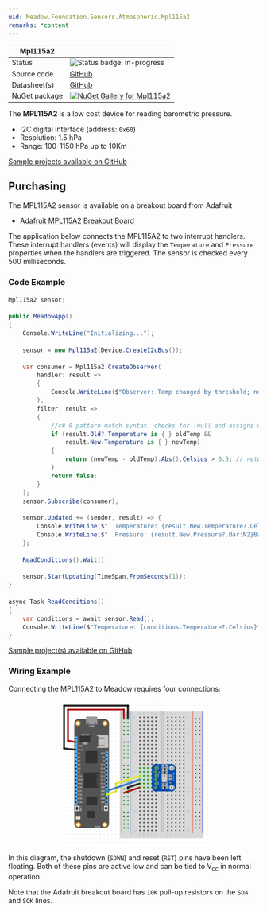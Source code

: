 ```yaml
---
uid: Meadow.Foundation.Sensors.Atmospheric.Mpl115a2
remarks: *content
---
```


| Mpl115a2 | |
|--------|--------|
| Status | <img src="https://img.shields.io/badge/InProgress-yellow" style="width: auto; height: -webkit-fill-available;" alt="Status badge: in-progress" /> |
| Source code | [GitHub](https://github.com/WildernessLabs/Meadow.Foundation/tree/main/Source/Meadow.Foundation.Peripherals/Sensors.Atmospheric.Mpl115A2) |
| Datasheet(s) | [GitHub](https://github.com/WildernessLabs/Meadow.Foundation/tree/main/Source/Meadow.Foundation.Peripherals/Sensors.Atmospheric.Mpl115A2/Datasheet) |
| NuGet package | <a href="https://www.nuget.org/packages/Meadow.Foundation.Sensors.Atmospheric.Mpl115a2/" target="_blank"><img src="https://img.shields.io/nuget/v/Meadow.Foundation.Sensors.Atmospheric.Mpl115a2.svg?label=Meadow.Foundation.Sensors.Atmospheric.Mpl115a2" alt="NuGet Gallery for Mpl115a2" /></a> |

The **MPL115A2** is a low cost device for reading barometric pressure.

* I2C digital interface (address: `0x60`)
* Resolution: 1.5 hPa
* Range: 100-1150 hPa up to 10Km

[Sample projects available on GitHub](https://github.com/WildernessLabs/Meadow.Foundation/tree/main/Source/Meadow.Foundation.Peripherals/Sensors.Atmospheric.Mpl115A2/Samples/) 

## Purchasing

The MPL115A2 sensor is available on a breakout board from Adafruit

* [Adafruit MPL115A2 Breakout Board](https://www.adafruit.com/product/992)

The application below connects the MPL115A2 to two interrupt handlers.  These interrupt handlers (events) will display the `Temperature` and `Pressure` properties when the handlers are triggered.  The sensor is checked every 500 milliseconds.

### Code Example

```csharp
Mpl115a2 sensor;

public MeadowApp()
{
    Console.WriteLine("Initializing...");

    sensor = new Mpl115a2(Device.CreateI2cBus());

    var consumer = Mpl115a2.CreateObserver(
        handler: result => 
        {
            Console.WriteLine($"Observer: Temp changed by threshold; new temp: {result.New.Temperature?.Celsius:N2}C, old: {result.Old?.Temperature?.Celsius:N2}C");
        },
        filter: result =>
        {
            //c# 8 pattern match syntax. checks for !null and assigns var.
            if (result.Old?.Temperature is { } oldTemp &&
                result.New.Temperature is { } newTemp)
            {
                return (newTemp - oldTemp).Abs().Celsius > 0.5; // returns true if > 0.5°C change.
            }
            return false;
        }
    );
    sensor.Subscribe(consumer);

    sensor.Updated += (sender, result) => {
        Console.WriteLine($"  Temperature: {result.New.Temperature?.Celsius:N2}C");
        Console.WriteLine($"  Pressure: {result.New.Pressure?.Bar:N2}Bar");
    };

    ReadConditions().Wait();

    sensor.StartUpdating(TimeSpan.FromSeconds(1));
}

async Task ReadConditions()
{
    var conditions = await sensor.Read();
    Console.WriteLine($"Temperature: {conditions.Temperature?.Celsius}°C, Pressure: {conditions.Pressure?.Pascal}Pa");
}

```

[Sample project(s) available on GitHub](https://github.com/WildernessLabs/Meadow.Foundation/tree/main/Source/Meadow.Foundation.Peripherals/Sensors.Atmospheric.Mpl115A2/Samples/Mpl115a2_Sample)

### Wiring Example

Connecting the MPL115A2 to Meadow requires four connections:

<img src="../../API_Assets/Meadow.Foundation.Sensors.Atmospheric.Mpl115a2/MPL115A2_Fritzing.svg" 
    style="width: 60%; display: block; margin-left: auto; margin-right: auto;" />

In this diagram, the shutdown (`SDWN`) and reset (`RST`) pins have been left floating.  Both of these pins are active low and can be tied to V<sub>cc</sub> in normal operation.

Note that the Adafruit breakout board has `10K` pull-up resistors on the `SDA` and `SCK` lines.




